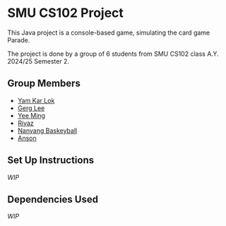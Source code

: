# SMU CS102 Project

This Java project is a console-based game, simulating the card game
Parade.

The project is done by a group of 6 students from SMU CS102 class
A.Y. 2024/25 Semester 2.

## Group Members

- [Yam Kar Lok](https://github.com/kKar1503)
- [Gerg Lee](https://github.com/gregleejy)
- [Yee Ming](https://github.com/45tera)
- [Riyaz]()
- [Nanyang Baskeyball](https://github.com/sri7373)
- [Anson]()

## Set Up Instructions

_WIP_

## Dependencies Used

_WIP_
